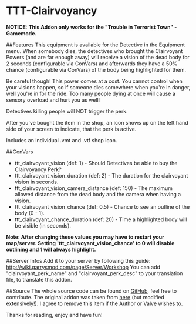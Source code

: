 # TTT-Clairvoyancy

**NOTICE: This Addon only works for the "Trouble in Terrorist Town" - Gamemode.**

##Features
This equipment is available for the Detective in the Equipment menu. When somebody dies, the detectives who brought the Clairvoyant Powers (and are far enough away) will receive a vision of the dead body for 2 seconds (configurable via ConVars) and afterwards they have a 50% chance (configurable via ConVars) of the body being highlighted for them.

Be careful though! This power comes at a cost. You cannot control when your visions happen, so if someone dies somewhere when you're in danger, well you're in for the ride. Too many people dying at once will cause a sensory overload and hurt you as well!

Detectives killing people will NOT trigger the perk.

After you've bought the item in the shop, an icon shows up on the left hand side of your screen to indicate, that the perk is active.

Includes an individual .vmt and .vtf shop icon.

##ConVars
- ttt_clairvoyant_vision (def: 1) - Should Detectives be able to buy the Clairvoyancy Perk?
- ttt_clairvoyant_vision_duration (def: 2) - The duration for the clairvoyant vision in seconds.
- ttt_clairvoyant_vision_camera_distance (def: 150) - The maximum allowed distance from the dead body and the camera when having a vision.
- ttt_clairvoyant_vision_chance (def: 0.5) - Chance to see an outline of the body (0 - 1).
- ttt_clairvoyant_chance_duration (def: 20) - Time a highlighted body will be visible (in seconds).

**Note: After changing these values you may have to restart your map/server. Setting 'ttt_clairvoyant_vision_chance' to 0 will disable outlining and 1 will always highlight.**

##Server Infos
Add it to your server by following this guide: http://wiki.garrysmod.com/page/Server/Workshop
You can add "clairvoyant_perk_name" and "clairvoyant_perk_desc" to your translation file, to translate this addon.

##Source
The whole source code can be found on [GitHub](https://github.com/DoctorJew/TTT-Clairvoyancy), feel free to contribute. The original addon was taken from [here](http://steamcommunity.com/sharedfiles/filedetails/?id=654341247) (but modified extensively!). I agree to remove this item if the Author or Valve wishes to.

Thanks for reading, enjoy and have fun!
